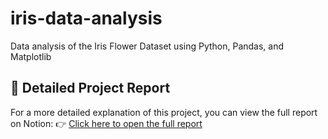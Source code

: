 # iris-data-analysis
Data analysis of the Iris Flower Dataset using Python, Pandas, and Matplotlib

## 📘 Detailed Project Report
For a more detailed explanation of this project, you can view the full report on Notion:
👉 [Click here to open the full report](https://www.notion.so/IRIS-FLOWER-DATASET-202cb9952165804abe22e4b72f8bcda9?source=copy_link)
